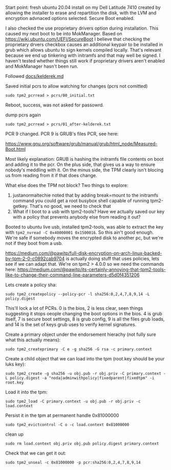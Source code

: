 Start point: fresh ubuntu 20.04 install on my Dell Latitude 7410 created by
allowing the installer to erase and repartition the disk, with the LVM and
encryption advnaced options selected. Secure Boot enabled.

I also checked the use proprietary drivers option during installation. This
caused my next boot to be into MokManager.  Based on
https://wiki.ubuntu.com/UEFI/SecureBoot I believe that checking the proprietary
drvers checkbox causes an additional keypair to be installed in grub which
allows ubuntu to sign kernels compiled locally. That's relevant because we end
up tinkering with initramfs and that may well be signed. I haven't tested
whether things still work if proprietary drivers aren't enabled and MokManager
hasn't been run.

Followed [docs/kelderek.md](docs/kelderek.md)

Saved initial pcrs to allow watching for changes (pcrs not comitted)

`sudo tpm2_pcrread > pcrs/00_initial.txt`

Reboot, success, was not asked for passowrd.

dump pcrs again

`sudo tpm2_pcrread > pcrs/01_after-kelderek.txt`

PCR 9 changed. PCR 9 is GRUB's files PCR, see here:

https://www.gnu.org/software/grub/manual/grub/html_node/Measured-Boot.html

Most likely explanation: GRUB is hashing the initramfs file contents on boot and
adding it to the pcr. On the plus side, that gives us a way to ensure nobody's
meddling with it. On the minus side, the TPM clearly isn't blocing us from
reading from it if that does change.

What else does the TPM not block? Two things to explore:

1. justanormaltechie noted that by adding break=mount to the initramfs command
   you could get a root busybox shell capable of running tpm2-getkey. That's no
   good, we need to check that
2. What if I boot to a usb with tpm2-tools? Have we actually saved our key with
   a policy that prevents anybody else from reading it out?

Booted to ubuntu live usb, installed tpm2-tools, was able to extract the key
with `tpm2_nvread -C 0x40000001 0x1500016`. So this ain't good enough. We're
safe if somebody moves the encrypted disk to another pc, but we're not if they
boot from a usb.

https://medium.com/@pawitp/full-disk-encryption-on-arch-linux-backed-by-tpm-2-0-c0892cab9704
is actually doing stuff that uses policies, lets see if we can adapt that. We're
on tpm2 > 4.0.0 so we need the commands here:
https://medium.com/@pawitp/its-certainly-annoying-that-tpm2-tools-like-to-change-their-command-line-parameters-d5d0f4351206

Lets create a policy sha:

`sudo tpm2_createpolicy --policy-pcr -l sha256:0,2,4,7,8,9,14 -L policy.digest`

This'll lock a lot of PCRs. 0 is the bios, 2 is less clear, seen things
suggesting it stops oeople changing the boot options in the bios. 4 is grub
itself, 7 is secure boot settings, 8 is grub config, 9 is all the files grub
loads, and 14 is the set of keys grub uses to verify kernel signatures.

Create a primary object under the endorsement hierachy (not fully sure what this actually means):

`sudo tpm2_createprimary -C e -g sha256 -G rsa -c primary.context`

Create a child object that we can load into the tpm (root.key should be your luks key):

`sudo tpm2_create -g sha256 -u obj.pub -r obj.priv -C primary.context -L policy.digest -a "noda|adminwithpolicy|fixedparent|fixedtpm" -i root.key`

Load it into the tpm:

`sudo tpm2_load -C primary.context -u obj.pub -r obj.priv -c load.context`

Persist it in the tpm at permanent handle 0x81000000

`sudo tpm2_evictcontrol -C o -c load.context 0x81000000`

clean up

`sudo rm load.context obj.priv obj.pub policy.digest primary.context`

Check that we can get it out:

`sudo tpm2_unseal -c 0x81000000 -p pcr:sha256:0,2,4,7,8,9,14`
